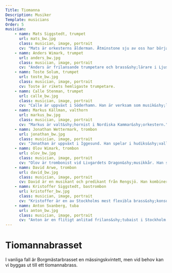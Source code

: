 ```yaml
---
Title: Tiomanna
Description: Musiker
Template: musicians
Order: 5
musician:
    - namn: Mats Siggstedt, trumpet
      url: mats_bw.jpg
      class: musician, image, portrait
      cv: "Mats är orkesterns ålderman. Åtminstone sju av oss har börjat vår skolning under honom."
    - namn: Anders Wimark, trumpet
      url: anders_bw.jpg
      class: musician, image, portrait
      cv: "Anders är frilansande trumpetare och brass&shy;lärare i Ljusdal. Han är navet i orkestern."
    - namn: Toste Solum, trumpet
      url: toste_bw.jpg
      class: musician, image, portrait
      cv: Toste är rikets hemligaste trumpetare.        
    - namn: Calle Stenman, trumpet
      url: calle_bw.jpg
      class: musician, image, portrait
      cv: "Calle är uppväxt i Söderhamn. Han är verksam som musik&shy;lärare och frilanstrumpetare i Stockholm."
    - namn: Markus Källman, valthorn
      url: markus_bw.jpg
      class: musician, image, portrait
      cv: "Markus är valt&shy;hornist i Nordiska Kammar&shy;orkestern."
    - namn: Jonathan Wettermark, trombon
      url: jonathan_bw.jpg
      class: musician, image, portrait
      cv: "Jonathan är uppväxt i Iggesund. Han spelar i hudiks&shy;valls&shy;bandet Scaramanga och är musik&shy;lärare på hög&shy;stadiet i Nyköping."
    - namn: Olov Wimark, trombon
      url: olov_bw.jpg
      class: musician, image, portrait
      cv: "Olov är trombonist vid Livgardets Dragon&shy;musikkår. Han spelar musik sittande, till fots och till häst."
    - namn: David Arwe, trombon
      url: david_bw.jpg
      class: musician, image, portrait
      cv: David är en musikant och predikant från Rengsjö. Han kombinerar en pastors&shy;tjänst i Missions&shy;kyrkan med trombon&shy;uppdrag.
    - namn: Kristoffer Siggstedt, bastrombon
      url: kristoffer_bw.jpg
      class: musician, image, portrait
      cv: "Kristoffer är en av Stockholms mest flexibla brass&shy;konsulter."
    - namn: Anton Svanberg, tuba
      url: anton_bw.jpg
      class: musician, image, portrait
      cv: "Anton är en flitigt anlitad frilans&shy;tubaist i Stockholm. Han är också hobby&shy;rörmokare och den ende i orkestern som är klart utsocknes."
---
```

# Tiomannabrasset

I vanliga fall är Borg&shy;mästar&shy;brasset en mässings&shy;kvintett, men vid
behov kan vi byggas ut till ett tio&shy;manna&shy;brass.

